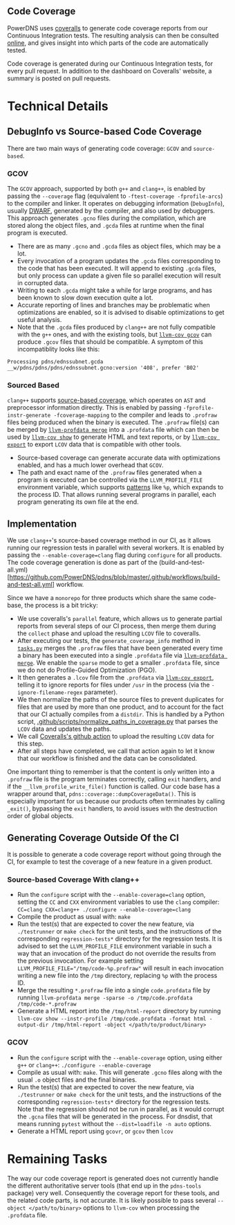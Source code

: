 Code Coverage
-------------

PowerDNS uses [coveralls](https://coveralls.io/) to generate code coverage reports from our Continuous Integration tests. The resulting analysis can then be consulted [online](https://coveralls.io/github/PowerDNS/pdns), and gives insight into which parts of the code are automatically tested.

Code coverage is generated during our Continuous Integration tests, for every pull request. In addition to the dashboard on Coveralls' website, a summary is posted on pull requests.

# Technical Details

## DebugInfo vs Source-based Code Coverage

There are two main ways of generating code coverage: `GCOV` and `source-based`.

### GCOV

The `GCOV` approach, supported by both `g++` and `clang++`, is enabled by passing the `--coverage` flag (equivalent to `-ftest-coverage -fprofile-arcs`) to the compiler and linker. It operates on debugging information (`DebugInfo`), usually [DWARF](https://dwarfstd.org/), generated by the compiler, and also used by debuggers.
This approach generates `.gcno` files during the compilation, which are stored along the object files, and `.gcda` files at runtime when the final program is executed.

* There are as many `.gcno` and `.gcda` files as object files, which may be a lot.
* Every invocation of a program updates the `.gcda` files corresponding to the code that has been executed. It will append to existing `.gcda` files, but only process can update a given file so parallel execution will result in corrupted data.
* Writing to each `.gcda` might take a while for large programs, and has been known to slow down execution quite a lot.
* Accurate reporting of lines and branches may be problematic when optimizations are enabled, so it is advised to disable optimizations to get useful analysis.
* Note that the `.gcda` files produced by `clang++` are not fully compatible with the `g++` ones, and with the existing tools, but [`llvm-cov gcov`](https://llvm.org/docs/CommandGuide/llvm-cov.html#llvm-cov-gcov) can produce `.gcov` files that should be compatible. A symptom of this incompatiblity looks like this:

```
Processing pdns/ednssubnet.gcda
__w/pdns/pdns/pdns/ednssubnet.gcno:version '408', prefer 'B02'
```

### Sourced Based

`clang++` supports [source-based coverage](https://clang.llvm.org/docs/SourceBasedCodeCoverage.html), which operates on `AST` and preprocessor information directly. This is enabled by passing `-fprofile-instr-generate -fcoverage-mapping` to the compiler and leads to `.profraw` files being produced when the binary is executed. 
The `.profraw` file(s) can be merged by [`llvm-profdata merge`](https://llvm.org/docs/CommandGuide/llvm-profdata.html#profdata-merge) into a `.profdata` file which can then be used by [`llvm-cov show`](https://llvm.org/docs/CommandGuide/llvm-cov.html#llvm-cov-show) to generate HTML and text reports, or by [`llvm-cov export`](https://llvm.org/docs/CommandGuide/llvm-cov.html#llvm-cov-export) to export `LCOV` data that is compatible with other tools.

* Source-based coverage can generate accurate data with optimizations enabled, and has a much lower overhead that `GCOV`.
* The path and exact name of the `.profraw` files generated when a program is executed can be controlled via the `LLVM_PROFILE_FILE` environment variable, which supports [patterns](https://clang.llvm.org/docs/SourceBasedCodeCoverage.html#running-the-instrumented-program) like `%p`, which expands to the process ID. That allows running several programs in parallel, each program generating its own file at the end.

## Implementation

We use `clang++`'s source-based coverage method in our CI, as it allows running our regression tests in parallel with several workers. It is enabled by passing the `--enable-coverage=clang` flag during `configure` for all products.
The code coverage generation is done as part of the (build-and-test-all.yml)[https://github.com/PowerDNS/pdns/blob/master/.github/workflows/build-and-test-all.yml] workflow.

Since we have a `monorepo` for three products which share the same code-base, the process is a bit tricky:

* We use coveralls's `parallel` feature, which allows us to generate partial reports from several steps of our CI process, then merge them during the `collect` phase and upload the resulting `LCOV` file to coveralls.
* After executing our tests, the `generate_coverage_info` method in [`tasks.py`](https://github.com/PowerDNS/pdns/blob/master/tasks.py) merges the `.profraw` files that have been generated every time a binary has been executed into a single `.profdata` file via [`llvm-profdata merge`](https://llvm.org/docs/CommandGuide/llvm-profdata.html#profdata-merge). We enable the `sparse` mode to get a smaller `.profdata` file, since we do not do Profile-Guided Optimization (PGO).
* It then generates a `.lcov` file from the `.profdata` via [`llvm-cov export`](https://llvm.org/docs/CommandGuide/llvm-cov.html#llvm-cov-export), telling it to ignore reports for files under `/usr` in the process (via the `-ignore-filename-regex` parameter).
* We then normalize the paths of the source files to prevent duplicates for files that are used by more than one product, and to account for the fact that our CI actually compiles from a `distdir`. This is handled by a Python script, [.github/scripts/normalize_paths_in_coverage.py](https://github.com/PowerDNS/pdns/blob/master/.github/scripts/normalize_paths_in_coverage.py) that parses the `LCOV` data and updates the paths.
* We call [Coveralls's github action](https://github.com/coverallsapp/github-action) to upload the resulting `LCOV` data for this step.
* After all steps have completed, we call that action again to let it know that our workflow is finished and the data can be consolidated.

One important thing to remember is that the content is only written into a `.profraw` file is the program terminates correctly, calling `exit` handlers, and if the `__llvm_profile_write_file()` function is called. Our code base has a wrapper around that, `pdns::coverage::dumpCoverageData()`.
This is especially important for us because our products often terminates by calling `_exit()`, bypassing the `exit` handlers, to avoid issues with the destruction order of global objects.

## Generating Coverage Outside Of the CI

It is possible to generate a code coverage report without going through the CI, for example to test the coverage of a new feature in a given product.

### Source-based Coverage With clang++

* Run the `configure` script with the `--enable-coverage=clang` option, setting the `CC` and `CXX` environment variables to use the `clang` compiler: `CC=clang CXX=clang++ ./configure --enable-coverage=clang`
* Compile the product as usual with: `make`
* Run the test(s) that are expected to cover the new feature, via `./testrunner` or `make check` for the unit tests, and the instructions of the corresponding `regression-tests*` directory for the regression tests. It is advised to set the `LLVM_PROFILE_FILE` environment variable in such a way that an invocation of the product do not override the results from the previous invocation. For example setting `LLVM_PROFILE_FILE="/tmp/code-%p.profraw"` will result in each invocation writing a new file into the `/tmp` directory, replacing `%p` with the process ID.
* Merge the resulting `*.profraw` file into a single `code.profdata` file by running `llvm-profdata merge -sparse -o /tmp/code.profdata /tmp/code-*.profraw`
* Generate a HTML report into the `/tmp/html-report` directory by running `llvm-cov show --instr-profile /tmp/code.profdata -format html -output-dir /tmp/html-report -object </path/to/product/binary>`

### GCOV

* Run the `configure` script with the `--enable-coverage` option, using either `g++` or `clang++`: `./configure --enable-coverage`
* Compile as usual with: `make`. This will generate `.gcno` files along with the usual `.o` object files and the final binaries.
* Run the test(s) that are expected to cover the new feature, via `./testrunner` or `make check` for the unit tests, and the instructions of the corresponding `regression-tests*` directory for the regression tests. Note that the regression should not be run in parallel, as it would corrupt the `.gcna` files that will be generated in the process. For dnsdist, that means running `pytest` without the `--dist=loadfile -n auto` options.
* Generate a HTML report using `gcovr`, or `gcov` then `lcov`

# Remaining Tasks

The way our code coverage report is generated does not currently handle the different authoritative server tools (that end up in the `pdns-tools` package) very well. Consequently the coverage report for these tools, and the related code parts, is not accurate.
It is likely possible to pass several `--object </path/to/binary>` options to `llvm-cov` when processing the `.profdata` file.
